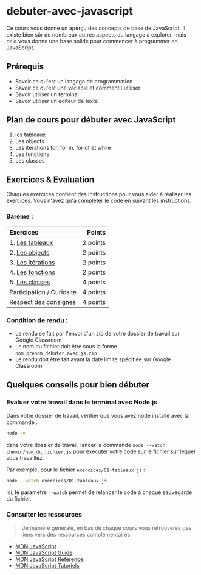 # debuter-avec-javascript

Ce cours vous donne un aperçu des concepts de base de JavaScript. Il existe bien sûr de nombreux autres aspects du langage à explorer, mais cela vous donne une base solide pour commencer à programmer en JavaScript.

## Prérequis

- Savoir ce qu'est un langage de programmation
- Savoir ce qu'est une variable et comment l'utiliser
- Savoir utiliser un terminal
- Savoir utiliser un éditeur de texte

## Plan de cours pour débuter avec JavaScript

1. les tableaux
2. Les objects
3. Les itérations for, for in, for of et while
4. Les fonctions
4. Les classes

## Exercices & Evaluation

Chaques exercices contient des instructions pour vous aider à réaliser les exercices.
Vous n'avez qu'à compléter le code en suivant les instructions.

### Barème :

| Exercices                                         | Points    |
| :------------------------------------------------ | ---------:|
| 1. [Les tableaux](./exercices/01-tableaux.js)     |  2 points |
| 2. [Les objects](./exercices/02-objects.js)       |  2 points |
| 3. [Les itérations](./exercices/03-iterations.js) |  2 points |
| 4. [Les fonctions](./exercices/04-fonctions.js)   |  2 points |
| 5. [Les classes](./exercices/05-classes.js)       |  4 points |
| Participation / Curiosité                         |  4 points |
| Respect des consignes                             |  4 points |

### Condition de rendu :

- Le rendu se fait par l'envoi d'un zip de votre dossier de travail sur Google Classroom
- Le nom du fichier doit être sous la forme `nom_prenom_debuter_avec_js.zip`
- Le rendu doit être fait avant la date limite spécifiée sur Google Classroom

## Quelques conseils pour bien débuter

### Evaluer votre travail dans le terminal avec Node.js
Dans votre dossier de travail, vérifier que vous avez node installé avec la commande :

```bash
node -v
```

dans votre dossier de travail, lancer la commande `node --watch chemin/nom_du_fichier.js` pour executer votre code sur le fichier sur lequel vous travaillez.

Par exemple, pour le fichier `exercices/01-tableaux.js` :

```bash
node --watch exercices/01-tableaux.js
```

ici, le parametre `--watch` permet de relancer le code à chaque sauvegarde du fichier.

### Consulter les ressources

> De manière générale, en bas de chaque cours vous retrouverez des liens vers des ressources complémentaires.

- [MDN JavaScript](https://developer.mozilla.org/fr/docs/Web/JavaScript)
- [MDN JavaScript Guide](https://developer.mozilla.org/fr/docs/Web/JavaScript/Guide)
- [MDN JavaScript Reference](https://developer.mozilla.org/fr/docs/Web/JavaScript/Reference)
- [MDN JavaScript Tutoriels](https://developer.mozilla.org/fr/docs/Web/Tutorials)

